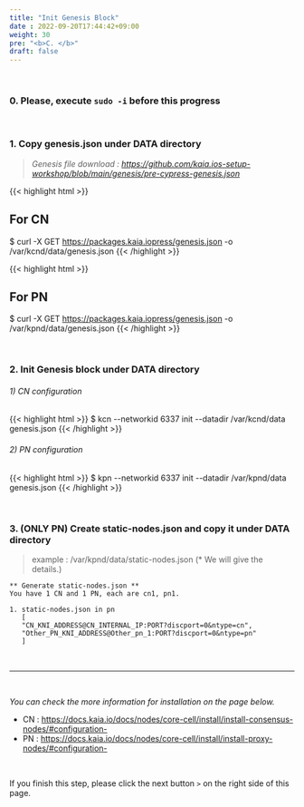 ```yaml
---
title: "Init Genesis Block"
date : 2022-09-20T17:44:42+09:00
weight: 30
pre: "<b>C. </b>"
draft: false
---
```


&nbsp; 
### 0.  Please, execute `sudo -i` before this progress 
&nbsp; 
### 1. Copy genesis.json under DATA directory

> *Genesis file download : https://github.com/kaia.ios-setup-workshop/blob/main/genesis/pre-cypress-genesis.json*

{{< highlight html >}}
## For CN
$ curl -X GET https://packages.kaia.iopress/genesis.json -o /var/kcnd/data/genesis.json
{{< /highlight >}}

{{< highlight html >}}
## For PN
$ curl -X GET https://packages.kaia.iopress/genesis.json -o /var/kpnd/data/genesis.json
{{< /highlight >}}


&nbsp; 

### 2. Init Genesis block under DATA directory
###### 1) CN configuration
{{< highlight html >}}
$ kcn --networkid 6337 init --datadir /var/kcnd/data genesis.json
{{< /highlight >}}


###### 2) PN configuration
{{< highlight html >}}
$ kpn --networkid 6337 init --datadir /var/kpnd/data genesis.json
{{< /highlight >}}

&nbsp; 

### 3. (ONLY PN) Create static-nodes.json and copy it under DATA directory
> example : /var/kpnd/data/static-nodes.json (* We will give the details.)
```vim
** Generate static-nodes.json **
You have 1 CN and 1 PN, each are cn1, pn1.

1. static-nodes.json in pn
   [
   "CN_KNI_ADDRESS@CN_INTERNAL_IP:PORT?discport=0&ntype=cn",
   "Other_PN_KNI_ADDRESS@Other_pn_1:PORT?discport=0&ntype=pn"
   ]

```

&nbsp; 
&nbsp; 


---
&nbsp; 

*You can check the more information for installation on the page below.*
* CN : https://docs.kaia.io/docs/nodes/core-cell/install/install-consensus-nodes/#configuration-
* PN : https://docs.kaia.io/docs/nodes/core-cell/install/install-proxy-nodes/#configuration-

&nbsp; 
&nbsp; 
&nbsp; 

If you finish this step, please click the next button ```>``` on the right side of this page.
